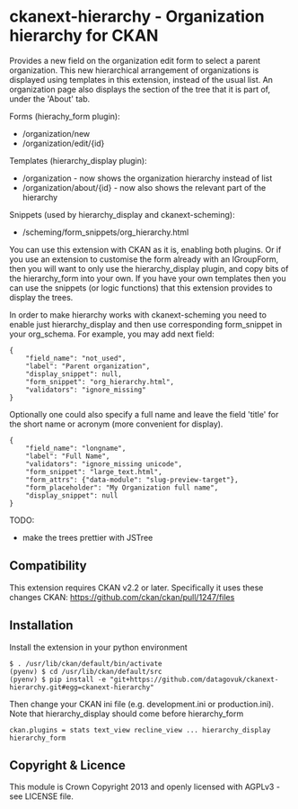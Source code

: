 # ckanext-hierarchy - Organization hierarchy for CKAN

Provides a new field on the organization edit form to select a parent
organization. This new hierarchical arrangement of organizations is displayed
using templates in this extension, instead of the usual list. An organization
page also displays the section of the tree that it is part of, under the
'About' tab.

Forms (hierachy_form plugin):
* /organization/new
* /organization/edit/{id}

Templates (hierarchy_display plugin):
* /organization - now shows the organization hierarchy instead of list
* /organization/about/{id} - now also shows the relevant part of the hierarchy

Snippets (used by hierarchy_display and ckanext-scheming):
* /scheming/form_snippets/org_hierarchy.html

You can use this extension with CKAN as it is, enabling both plugins. Or if you
use an extension to customise the form already with an IGroupForm, then you
will want to only use the hierarchy_display plugin, and copy bits of the
hierarchy_form into your own. If you have your own templates then you can use
the snippets (or logic functions) that this extension provides to display the
trees.

In order to make hierarchy works with ckanext-scheming you need to enable just
hierarchy_display and then use corresponding form_snippet in your org_schema.
For example, you may add next field:
```
{
    "field_name": "not_used",
    "label": "Parent organization",
    "display_snippet": null,
    "form_snippet": "org_hierarchy.html",
    "validators": "ignore_missing"
}
```

Optionally one could also specify a full name and leave the field 'title' for
the short name or acronym (more convenient for  display).
```
{
    "field_name": "longname",
    "label": "Full Name",
    "validators": "ignore_missing unicode",
    "form_snippet": "large_text.html",
    "form_attrs": {"data-module": "slug-preview-target"},
    "form_placeholder": "My Organization full name",
    "display_snippet": null
}
```



TODO:
* make the trees prettier with JSTree

## Compatibility

This extension requires CKAN v2.2 or later. Specifically it uses these changes CKAN: https://github.com/ckan/ckan/pull/1247/files

## Installation

Install the extension in your python environment
```
$ . /usr/lib/ckan/default/bin/activate
(pyenv) $ cd /usr/lib/ckan/default/src
(pyenv) $ pip install -e "git+https://github.com/datagovuk/ckanext-hierarchy.git#egg=ckanext-hierarchy"
```
Then change your CKAN ini file (e.g. development.ini or production.ini).  Note that hierarchy_display
should come before hierarchy_form
```
ckan.plugins = stats text_view recline_view ... hierarchy_display hierarchy_form
```

## Copyright & Licence

This module is Crown Copyright 2013 and openly licensed with AGPLv3 - see LICENSE file.
